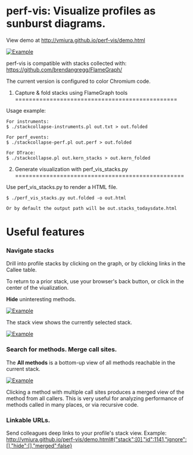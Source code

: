 # perf-vis: Visualize profiles as sunburst diagrams.

View demo at http://vmiura.github.io/perf-vis/demo.html

[![Example](http://vmiura.github.io/perf-vis/demo-screenshot.png)](http://vmiura.github.io/perf-vis/demo-screenshot.png)

perf-vis is compatible with stacks collected with: https://github.com/brendangregg/FlameGraph/

The current version is configured to color Chromium code.

1. Capture & fold stacks using FlameGraph tools
===============================================

Usage example:

```
For instruments:
$ ./stackcollapse-instruments.pl out.txt > out.folded

For perf_events:
$ ./stackcollapse-perf.pl out.perf > out.folded

For DTrace:
$ ./stackcollapse.pl out.kern_stacks > out.kern_folded
```

2. Generate visualization with perf_vis_stacks.py
=================================================

Use perf_vis_stacks.py to render a HTML file.

```
$ ./perf_vis_stacks.py out.folded -o out.html

Or by default the output path will be out.stacks_todaysdate.html
```

Useful features
===============

### Navigate stacks

Drill into profile stacks by clicking on the graph, or by clicking links in the Callee table.

To return to a prior stack, use your browser's back button, or click in the center of the viualization.

**Hide** uninteresting methods.

[![Example](http://vmiura.github.io/perf-vis/callees.png)](http://vmiura.github.io/perf-vis/callees.png)

The stack view shows the currently selected stack.

[![Example](http://vmiura.github.io/perf-vis/stack-view.png)](http://vmiura.github.io/perf-vis/stack-view.png)

### Search for methods.  Merge call sites.

The **All methods** is a bottom-up view of all methods reachable in the current stack.

[![Example](http://vmiura.github.io/perf-vis/all-methods.png)](http://vmiura.github.io/perf-vis/all-methods.png)

Clicking a method with multiple call sites produces a merged view of the method from all callers.  This is very useful for analyzing performance of methods called in many places, or via recursive code.

### Linkable URLs.

Send colleagues deep links to your profile's stack view. Example: <http://vmiura.github.io/perf-vis/demo.html#{"stack":[0],"id":1141,"ignore":[],"hide":[],"merged":false}>
